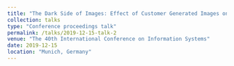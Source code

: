 ```yaml
---
title: "The Dark Side of Images: Effect of Customer Generated Images on Product Assessment"
collection: talks
type: "Conference proceedings talk"
permalink: /talks/2019-12-15-talk-2
venue: "The 40th International Conference on Information Systems"
date: 2019-12-15
location: "Munich, Germany"
---
```


